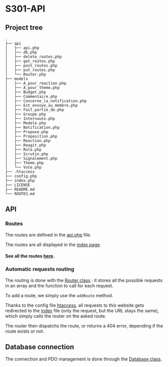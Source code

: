# S301-API

## Project tree

```dir
.
├── api
│   ├── api.php
│   ├── db.php
│   ├── delete_routes.php
│   ├── get_routes.php
│   ├── post_routes.php
│   ├── put_routes.php
│   └── Router.php
├── models
│   ├── A_pour_reaction.php
│   ├── A_pour_theme.php
│   ├── Budget.php
│   ├── Commentaire.php
│   ├── Concerne_la_notification.php
│   ├── Est_envoye_au_membre.php
│   ├── Fait_partie_de.php
│   ├── Groupe.php
│   ├── Internaute.php
│   ├── Modele.php
│   ├── Notification.php
│   ├── Propose.php
│   ├── Proposition.php
│   ├── Reaction.php
│   ├── Reagit.php
│   ├── Role.php
│   ├── Scrutin.php
│   ├── Signalement.php
│   ├── Theme.php
│   └── Vote.php
├── .htaccess
├── config.php
├── index.php
├── LICENSE
├── README.md
└── ROUTES.md
```

## API

### Routes

The routes are defined in the [api.php](./api/api.php) file.

The routes are all displayed in the [index page](https://projets.iut-orsay.fr/prj-mmorich/S301-API).

#### See all the routes [here](./ROUTES.md).

### Automatic requests routing

The routing is done with the [Router class](./api/Router.php) : it stores all the possible requests in an array and the function to call for each request.

To add a route, we simply use the `addRoute` method.

Thanks to the config file [htaccess](./.htaccess), all requests to this website gets redirected to the [index](index.php) file (only the request, but the URL stays the same), which simply calls the router on the asked route.

The router then dispatchs the route, or returns a 404 error, depending if the route exists or not.


## Database connection

The connection and PDO management is done through the [Database class](./api/db.php).
